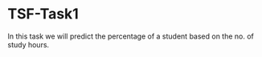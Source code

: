 # TSF-Task1
In this task we will predict the percentage of a student based on the no. of study hours.
